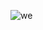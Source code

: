 ![we](http://a.kuibu.net/img/2019/09/17/0610ef0d42ddd68aee68b6a7921fc74f5a29569af3f18baa9823451e.jpg)
